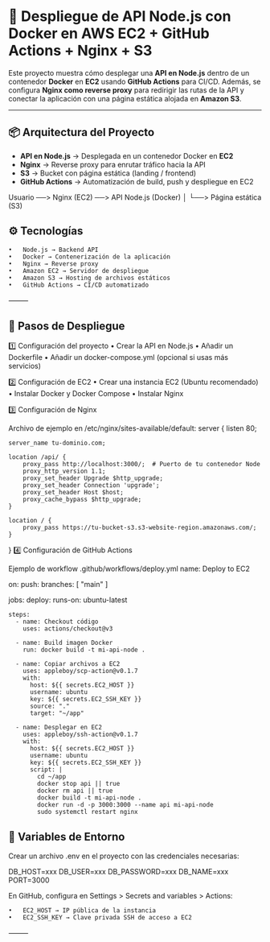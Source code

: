 # 🚀 Despliegue de API Node.js con Docker en AWS EC2 + GitHub Actions + Nginx + S3

Este proyecto muestra cómo desplegar una **API en Node.js** dentro de un contenedor **Docker** en **EC2** usando **GitHub Actions** para CI/CD. Además, se configura **Nginx como reverse proxy** para redirigir las rutas de la API y conectar la aplicación con una página estática alojada en **Amazon S3**.

---

## 📦 Arquitectura del Proyecto

- **API en Node.js** → Desplegada en un contenedor Docker en **EC2**  
- **Nginx** → Reverse proxy para enrutar tráfico hacia la API  
- **S3** → Bucket con página estática (landing / frontend)  
- **GitHub Actions** → Automatización de build, push y despliegue en EC2  


Usuario ──> Nginx (EC2) ──> API Node.js (Docker)
         │
         └──> Página estática (S3)

## ⚙️ Tecnologías
	•	Node.js → Backend API
	•	Docker → Contenerización de la aplicación
	•	Nginx → Reverse proxy
	•	Amazon EC2 → Servidor de despliegue
	•	Amazon S3 → Hosting de archivos estáticos
	•	GitHub Actions → CI/CD automatizado

⸻

## 🚀 Pasos de Despliegue

1️⃣ Configuración del proyecto
	•	Crear la API en Node.js
	•	Añadir un Dockerfile
	•	Añadir un docker-compose.yml (opcional si usas más servicios)

2️⃣ Configuración de EC2
	•	Crear una instancia EC2 (Ubuntu recomendado)
	•	Instalar Docker y Docker Compose
	•	Instalar Nginx

3️⃣ Configuración de Nginx

Archivo de ejemplo en /etc/nginx/sites-available/default:
server {
    listen 80;

    server_name tu-dominio.com;

    location /api/ {
        proxy_pass http://localhost:3000/;  # Puerto de tu contenedor Node
        proxy_http_version 1.1;
        proxy_set_header Upgrade $http_upgrade;
        proxy_set_header Connection 'upgrade';
        proxy_set_header Host $host;
        proxy_cache_bypass $http_upgrade;
    }

    location / {
        proxy_pass https://tu-bucket-s3.s3-website-region.amazonaws.com/;
    }
}
4️⃣ Configuración de GitHub Actions

Ejemplo de workflow .github/workflows/deploy.yml
name: Deploy to EC2

on:
  push:
    branches: [ "main" ]

jobs:
  deploy:
    runs-on: ubuntu-latest

    steps:
      - name: Checkout código
        uses: actions/checkout@v3

      - name: Build imagen Docker
        run: docker build -t mi-api-node .

      - name: Copiar archivos a EC2
        uses: appleboy/scp-action@v0.1.7
        with:
          host: ${{ secrets.EC2_HOST }}
          username: ubuntu
          key: ${{ secrets.EC2_SSH_KEY }}
          source: "."
          target: "~/app"

      - name: Desplegar en EC2
        uses: appleboy/ssh-action@v0.1.7
        with:
          host: ${{ secrets.EC2_HOST }}
          username: ubuntu
          key: ${{ secrets.EC2_SSH_KEY }}
          script: |
            cd ~/app
            docker stop api || true
            docker rm api || true
            docker build -t mi-api-node .
            docker run -d -p 3000:3000 --name api mi-api-node
            sudo systemctl restart nginx
## 🔐 Variables de Entorno

Crear un archivo .env en el proyecto con las credenciales necesarias:

DB_HOST=xxx
DB_USER=xxx
DB_PASSWORD=xxx
DB_NAME=xxx
PORT=3000

En GitHub, configura en Settings > Secrets and variables > Actions:

	•	EC2_HOST → IP pública de la instancia
	•	EC2_SSH_KEY → Clave privada SSH de acceso a EC2

⸻


